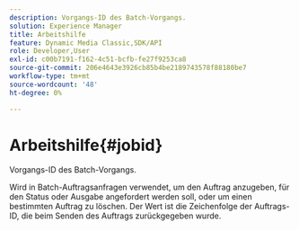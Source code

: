 ```yaml
---
description: Vorgangs-ID des Batch-Vorgangs.
solution: Experience Manager
title: Arbeitshilfe
feature: Dynamic Media Classic,SDK/API
role: Developer,User
exl-id: c00b7191-f162-4c51-bcfb-fe27f9253ca8
source-git-commit: 206e4643e3926cb85b4be2189743578f88180be7
workflow-type: tm+mt
source-wordcount: '48'
ht-degree: 0%

---
```


# Arbeitshilfe{#jobid}

Vorgangs-ID des Batch-Vorgangs.

Wird in Batch-Auftragsanfragen verwendet, um den Auftrag anzugeben, für den Status oder Ausgabe angefordert werden soll, oder um einen bestimmten Auftrag zu löschen. Der Wert ist die Zeichenfolge der Auftrags-ID, die beim Senden des Auftrags zurückgegeben wurde.
